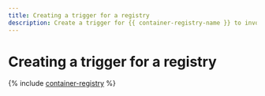 ```yaml
---
title: Creating a trigger for a registry
description: Create a trigger for {{ container-registry-name }} to invoke a function in {{ sf-name }} when creating or deleting Docker images or Docker image tags.
---
```


# Creating a trigger for a registry


{% include [container-registry](../../_includes/functions/cr-trigger-create.md) %}
